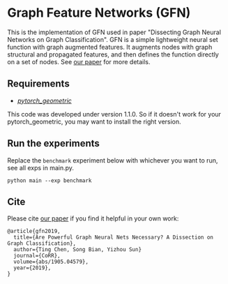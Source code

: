 Graph Feature Networks (GFN)
================================================================================

This is the implementation of GFN used in paper "Dissecting Graph Neural Networks on Graph Classification". GFN is a simple lightweight neural set function with graph augmented features. It augments nodes with graph structural and propagated features, and then defines the function directly on a set of nodes. See [our paper](https://arxiv.org/abs/1905.04579)  for more details.

## Requirements

* *[pytorch_geometric](https://github.com/rusty1s/pytorch_geometric/releases)*

This code was developed under version 1.1.0. So if it doesn't work for your pytorch_geometric, you may want to install the right version.


## Run the experiments

Replace the `benchmark` experiment below with whichever you want to run, see all exps in main.py.
```
python main --exp benchmark
```

## Cite

Please cite [our paper](https://arxiv.org/abs/1905.04579) if you find it helpful in your own work:

```
@article{gfn2019,
  title={Are Powerful Graph Neural Nets Necessary? A Dissection on Graph Classification},
  author={Ting Chen, Song Bian, Yizhou Sun}
  journal={CoRR},
  volume={abs/1905.04579},
  year={2019},
}
```

